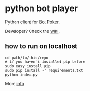 python bot player
===

Python client for [Bot Poker](https://bot-poker.herokuapp.com/about).

Developer? Check the [wiki](https://bot-poker.herokuapp.com/wiki).

how to run on localhost
---

```
cd path/to/this/repo
# if you haven't installed pip before
sudo easy_install pip
sudo pip install -r requirements.txt
python index.py
```

More [info](http://pip-python3.readthedocs.org/en/latest/index.html)

